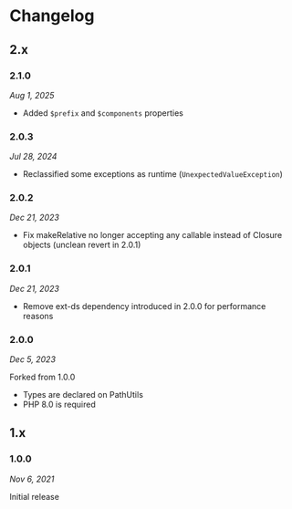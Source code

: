 # Changelog

## 2.x

### 2.1.0

*Aug 1, 2025*

* Added ``$prefix`` and ``$components`` properties

### 2.0.3

*Jul 28, 2024*

* Reclassified some exceptions as runtime (`UnexpectedValueException`)

### 2.0.2

*Dec 21, 2023*

* Fix makeRelative no longer accepting any callable instead of Closure objects (unclean revert in 2.0.1)

### 2.0.1

*Dec 21, 2023*

* Remove ext-ds dependency introduced in 2.0.0 for performance reasons

### 2.0.0

*Dec 5, 2023*

Forked from 1.0.0

* Types are declared on PathUtils
* PHP 8.0 is required

## 1.x

### 1.0.0

*Nov 6, 2021*

Initial release
